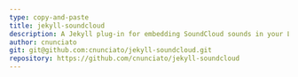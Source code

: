 ```yaml
---
type: copy-and-paste
title: jekyll-soundcloud
description: A Jekyll plug-in for embedding SoundCloud sounds in your Liquid templates.
author: cnunciato
git: git@github.com:cnunciato/jekyll-soundcloud.git
repository: https://github.com/cnunciato/jekyll-soundcloud
---
```


